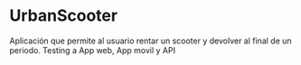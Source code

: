 # UrbanScooter
Aplicación que permite al usuario rentar un scooter y devolver al final de un periodo. Testing a App web, App movil y API

